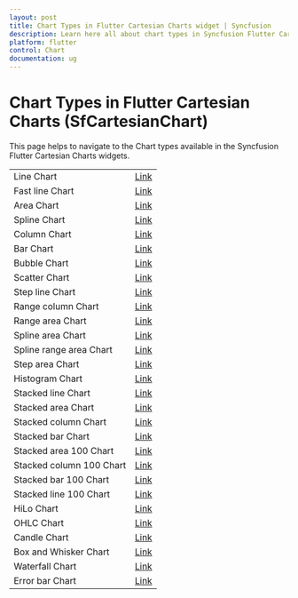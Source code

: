 ```yaml
---
layout: post
title: Chart Types in Flutter Cartesian Charts widget | Syncfusion 
description: Learn here all about chart types in Syncfusion Flutter Cartesian Charts control, its elements, and more.
platform: flutter
control: Chart
documentation: ug
---
```


# Chart Types in Flutter Cartesian Charts (SfCartesianChart)

This page helps to navigate to the Chart types available in the Syncfusion Flutter Cartesian Charts widgets.

<table>
 <tr>
        <td>
            Line Chart
        </td>
        <td>
            <a href="https://help.syncfusion.com/flutter/cartesian-charts/chart-types/line-chart">Link</a>
        </td>
    </tr>
    <tr>
        <td>
           Fast line Chart
        </td>
        <td>
            <a href="https://help.syncfusion.com/flutter/cartesian-charts/chart-types/fast-line-chart">Link</a>
        </td>
    </tr>
    <tr>
        <td>
            Area Chart
        </td>
        <td>
            <a href="https://help.syncfusion.com/flutter/cartesian-charts/chart-types/area-chart">Link</a>
        </td>
    </tr>
     <tr>
        <td>
            Spline Chart
        </td>
        <td>
            <a href="https://help.syncfusion.com/flutter/cartesian-charts/chart-types/spline-chart">Link</a>
        </td>
    </tr>
    <tr>
        <td>
          Column Chart
        </td>
       <td>
           <a href="https://help.syncfusion.com/flutter/cartesian-charts/chart-types/column-chart">Link</a>
      </td>
    </tr>
	<tr>
        <td>
            Bar Chart
        </td>
        <td>
            <a href="https://help.syncfusion.com/flutter/cartesian-charts/chart-types/bar-chart">Link</a>
        </td>
    </tr>
    <tr>
        <td>
            Bubble Chart
        </td>
        <td>
            <a href="https://help.syncfusion.com/flutter/cartesian-charts/chart-types/bubble-chart">Link</a>
        </td>
    </tr>
     <tr>
        <td>
            Scatter Chart
        </td>
        <td>
            <a href="https://help.syncfusion.com/flutter/cartesian-charts/chart-types/scatter-chart">Link</a>
        </td>
    </tr>
     <tr>
        <td>
            Step line Chart
        </td>
        <td>
            <a href="https://help.syncfusion.com/flutter/cartesian-charts/chart-types/step-line-chart">Link</a>
        </td>
    </tr>
    <tr>
        <td>
            Range column Chart
        </td>
        <td>
            <a href="https://help.syncfusion.com/flutter/cartesian-charts/chart-types/range-column-chart">Link</a>
        </td>
    </tr>
    <tr>
        <td>
            Range area Chart
        </td>
        <td>
            <a href="https://help.syncfusion.com/flutter/cartesian-charts/chart-types/range-area-chart">Link</a>
        </td>
    </tr>
    <tr>
        <td>
            Spline area Chart
        </td>
        <td>
            <a href="https://help.syncfusion.com/flutter/cartesian-charts/chart-types/spline-area-chart">Link</a>
        </td>
    </tr>
    <tr>
        <td>
            Spline range area Chart
        </td>
        <td>
            <a href="https://help.syncfusion.com/flutter/cartesian-charts/chart-types/spline-range-area-chart">Link</a>
        </td>
    </tr>
    <tr>
        <td>
           Step area Chart
        </td>
        <td>
            <a href="https://help.syncfusion.com/flutter/cartesian-charts/chart-types/step-area-chart">Link</a>
        </td>
    </tr>
     <tr>
        <td>
           Histogram Chart
        </td>
        <td>
            <a href="https://help.syncfusion.com/flutter/cartesian-charts/chart-types/histogram-chart">Link</a>
        </td>
    </tr>
     <tr>
        <td>
           Stacked line Chart
        </td>
        <td>
            <a href="https://help.syncfusion.com/flutter/cartesian-charts/chart-types/stacked-line-chart">Link</a>
        </td>
    </tr>
    <tr>
        <td>
            Stacked area Chart
        </td>
        <td>
            <a href="https://help.syncfusion.com/flutter/cartesian-charts/chart-types/stacked-area-chart">Link</a>
        </td>
    </tr>
    <tr>
        <td>
            Stacked column Chart
        </td>
        <td>
            <a href="https://help.syncfusion.com/flutter/cartesian-charts/chart-types/stacked-column-chart">Link</a>
        </td>
    </tr>
    <tr>
        <td>
            Stacked bar Chart
        </td>
        <td>
            <a href="https://help.syncfusion.com/flutter/cartesian-charts/chart-types/stacked-bar-chart">Link</a>
        </td>
    </tr>
    <tr>
        <td>
            Stacked area 100 Chart
        </td>
        <td>
            <a href="https://help.syncfusion.com/flutter/cartesian-charts/chart-types/stacked-area-100-chart">Link</a>
        </td>
    </tr>
    <tr>
        <td>
          Stacked column 100 Chart
        </td>
       <td>
           <a href="https://help.syncfusion.com/flutter/cartesian-charts/chart-types/stacked-column-100-chart">Link</a>
      </td>
    </tr>
      <tr>
        <td>
            Stacked bar 100 Chart
        </td>
        <td>
            <a href="https://help.syncfusion.com/flutter/cartesian-charts/chart-types/stacked-bar-100-chart">Link</a>
        </td>
    </tr>
     <tr>
        <td>
           Stacked line 100 Chart
        </td>
        <td>
            <a href="https://help.syncfusion.com/flutter/cartesian-charts/chart-types/stacked-line-100-chart">Link</a>
        </td>
    </tr>
    <tr>
        <td>
           HiLo Chart
        </td>
        <td>
            <a href="https://help.syncfusion.com/flutter/cartesian-charts/chart-types/hilo-chart">Link</a>
        </td>
    </tr>
    <tr>
        <td>
            OHLC Chart
        </td>
        <td>
            <a href="https://help.syncfusion.com/flutter/cartesian-charts/chart-types/ohlc-chart">Link</a>
        </td>
    </tr>
    <tr>
        <td>
          Candle Chart
        </td>
       <td>
           <a href="https://help.syncfusion.com/flutter/cartesian-charts/chart-types/candle-chart">Link</a>
      </td>
    </tr>
    <tr>
        <td>
            Box and Whisker Chart
        </td>
        <td>
            <a href="https://help.syncfusion.com/flutter/cartesian-charts/chart-types/box-and-whisker-chart">Link</a>
        </td>
    </tr>
    <tr>
        <td>
            Waterfall Chart
        </td>
        <td>
            <a href="https://help.syncfusion.com/flutter/cartesian-charts/chart-types/waterfall-chart">Link</a>
        </td>
    </tr>
    <tr>
        <td>
            Error bar Chart
        </td>
        <td>
            <a href="https://help.syncfusion.com/flutter/cartesian-charts/chart-types/error-bar-chart">Link</a>
        </td>
    </tr>
</table>
